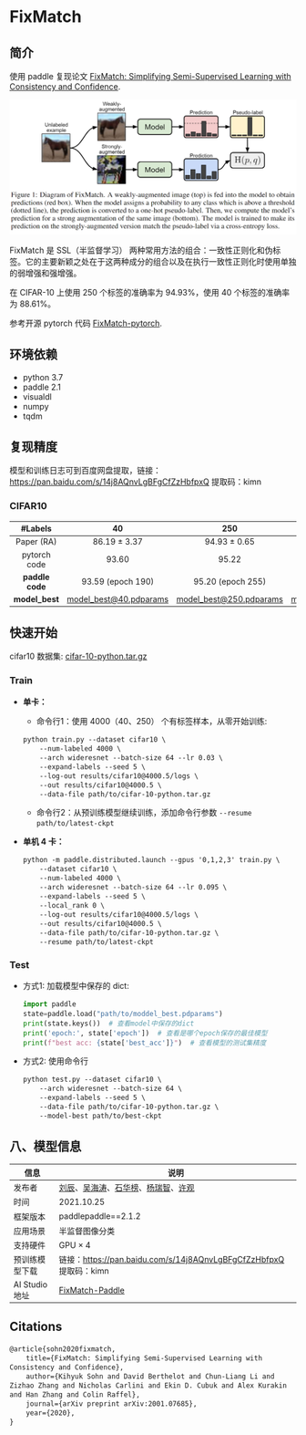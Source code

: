 # FixMatch

## 简介

使用 paddle 复现论文 [FixMatch: Simplifying Semi-Supervised Learning with Consistency and Confidence](https://arxiv.org/abs/2001.07685).

![](./assets/FixMatch-diagram.png)

FixMatch 是 SSL（半监督学习） 两种常用方法的组合：一致性正则化和伪标签。它的主要新颖之处在于这两种成分的组合以及在执行一致性正则化时使用单独的弱增强和强增强。

在 CIFAR-10 上使用 250 个标签的准确率为 94.93%，使用 40 个标签的准确率为 88.61%。

参考开源 pytorch 代码 [FixMatch-pytorch](https://github.com/kekmodel/FixMatch-pytorch).

## 环境依赖

- python 3.7
- paddle 2.1
- visualdl
- numpy
- tqdm

## 复现精度

模型和训练日志可到百度网盘提取，链接：https://pan.baidu.com/s/14j8AQnvLgBFgCfZzHbfpxQ 
提取码：kimn

### CIFAR10

| #Labels | 40 | 250 | 4000 |
|:---:|:---:|:---:|:---:|
| Paper (RA) | 86.19 ± 3.37 | 94.93 ± 0.65 | 95.74 ± 0.05 |
| pytorch code | 93.60 | 95.22 | 95.77 |
| **paddle code** | 93.59 (epoch 190) | 95.20 (epoch 255) | 95.83 (epoch 156) |
| **model_best** | [model_best@40.pdparams](https://github.com/ImportPaddle/FixMatch-Paddle/releases/tag/trainv0.8) | [model_best@250.pdparams](https://github.com/ImportPaddle/FixMatch-Paddle/releases/tag/trainv0.8) | [model_best@4000.pdparams](https://github.com/ImportPaddle/FixMatch-Paddle/releases/tag/trainv0.8) |

## 快速开始

cifar10 数据集: [cifar-10-python.tar.gz](https://github.com/ImportPaddle/FixMatch-Paddle/releases/tag/trainv0.8)

### Train

- **单卡：**
    - 命令行1：使用 4000（40、250） 个有标签样本，从零开始训练:
    
    ```
    python train.py --dataset cifar10 \
        --num-labeled 4000 \
        --arch wideresnet --batch-size 64 --lr 0.03 \
        --expand-labels --seed 5 \
        --log-out results/cifar10@4000.5/logs \
        --out results/cifar10@4000.5 \
        --data-file path/to/cifar-10-python.tar.gz
    ```
    
    - 命令行2：从预训练模型继续训练，添加命令行参数 `--resume path/to/latest-ckpt`

- **单机 4 卡：**

    ```
    python -m paddle.distributed.launch --gpus '0,1,2,3' train.py \
        --dataset cifar10 \
        --num-labeled 4000 \
        --arch wideresnet --batch-size 64 --lr 0.095 \
        --expand-labels --seed 5 \
        --local_rank 0 \
        --log-out results/cifar10@4000.5/logs \
        --out results/cifar10@4000.5 \
        --data-file path/to/cifar-10-python.tar.gz \
        --resume path/to/latest-ckpt
    ```

### Test

- 方式1: 加载模型中保存的 dict:

    ```python
    import paddle 
    state=paddle.load("path/to/moddel_best.pdparams")
    print(state.keys())  # 查看model中保存的dict
    print('epoch:', state['epoch'])  # 查看是哪个epoch保存的最佳模型
    print(f"best acc: {state['best_acc']}")  # 查看模型的测试集精度
    ```

- 方式2: 使用命令行

    ```
    python test.py --dataset cifar10 \
        --arch wideresnet --batch-size 64 \
        --expand-labels --seed 5 \
        --data-file path/to/cifar-10-python.tar.gz \
        --model-best path/to/best-ckpt
    ```

## 八、模型信息

| 信息 | 说明 |
| --- | --- |
| 发布者 | [刘辰](https://github.com/ttjygbtj)、[吴海涛](https://github.com/Dylan-get)、[石华榜](https://github.com/S-HuaBomb)、[杨瑞智](https://github.com/buriedms)、[许观](https://github.com/HeySUPERMELON) |
| 时间 | 2021.10.25 |
| 框架版本 | paddlepaddle==2.1.2 |
| 应用场景 | 半监督图像分类 |
| 支持硬件 | GPU × 4 |
| 预训练模型下载 | 链接：https://pan.baidu.com/s/14j8AQnvLgBFgCfZzHbfpxQ 提取码：kimn |
| AI Studio 地址 | [FixMatch-Paddle](https://aistudio.baidu.com/aistudio/projectdetail/2509943?contributionType=1) |


## Citations

```
@article{sohn2020fixmatch,
    title={FixMatch: Simplifying Semi-Supervised Learning with Consistency and Confidence},
    author={Kihyuk Sohn and David Berthelot and Chun-Liang Li and Zizhao Zhang and Nicholas Carlini and Ekin D. Cubuk and Alex Kurakin and Han Zhang and Colin Raffel},
    journal={arXiv preprint arXiv:2001.07685},
    year={2020},
}
```

